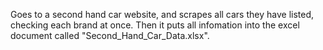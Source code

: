 Goes to a second hand car website, and scrapes all cars they have listed, checking each brand at once.
Then it puts all infomation into the excel document called "Second_Hand_Car_Data.xlsx".
